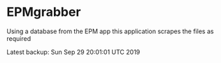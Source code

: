# EPMgrabber
Using a database from the EPM app this application scrapes the files as required


Latest backup: Sun Sep 29 20:01:01 UTC 2019
